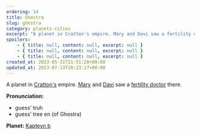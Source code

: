 ```yaml
---
ordering: 14
title: Ghestra
slug: ghestra
category: planets-cities
excerpt: "A planet in Cratton's empire. Mary and Davi saw a fertility doctor there.\nPronunciation:\n\nguess’ tru..."
spoilers:
    - { title: null, content: null, excerpt: null }
    - { title: null, content: null, excerpt: null }
    - { title: null, content: null, excerpt: null }
created_at: 2023-05-21T21:51:20+00:00
updated_at: 2023-07-13T20:23:17+00:00
---
```

A planet in [Cratton's](/category/planets-cities/cratton) empire. [Mary](/category/characters/mary) and [Davi](/category/characters/davi) saw a [fertility doctor](/category/characters/doctor-svakino) there.

**Pronunciation:**
- guess’ truh
- guess’ tree en (of Ghestra)

**Planet:** [Kapteyn b](https://en.wikipedia.org/wiki/Kapteyn_b)